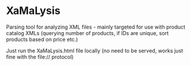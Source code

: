 # XaMaLysis
Parsing tool for analyzing XML files - mainly targeted for use with product catalog XMLs (querying number of products, if IDs are unique, sort products based on price etc.)

Just run the XaMaLysis.html file locally (no need to be served, works just fine with the file:// protocol)
